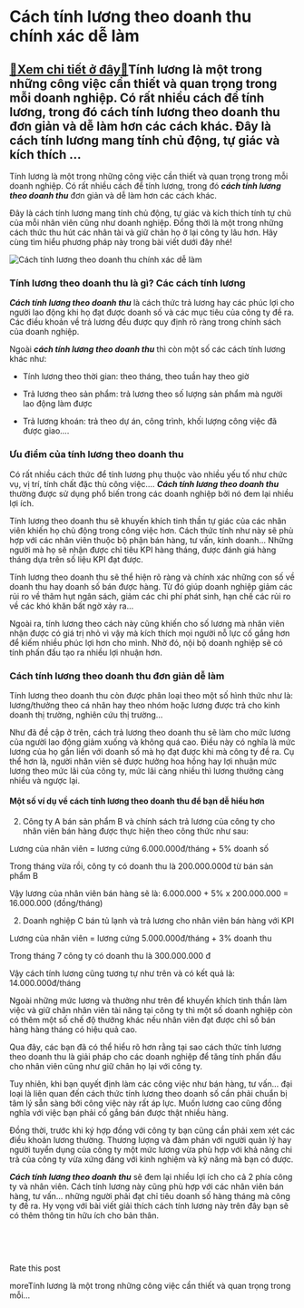 Cách tính lương theo doanh thu chính xác dễ làm
===============================================

[:gift:Xem chi tiết ở đây:gift:](https://hddtvn.com/cach-tinh-luong-theo-doanh-thu-chinh-xac-de-lam/)Tính lương là một trong những công việc cần thiết và quan trọng trong mỗi doanh nghiệp. Có rất nhiều cách để tính lương, trong đó cách tính lương theo doanh thu đơn giản và dễ làm hơn các cách khác. Đây là cách tính lương mang tính chủ động, tự giác và kích thích …
-------------------------------------------------------------------------------------------------------------------------------------------------------------------------------------------------------------------------------------------------------------------------

Tính lương là một trong những công việc cần thiết và quan trọng trong mỗi doanh nghiệp. Có rất nhiều cách để tính lương, trong đó ***cách tính lương theo doanh thu*** đơn giản và dễ làm hơn các cách khác.


Đây là cách tính lương mang tính chủ động, tự giác và kích thích tính tự chủ của mỗi nhân viên cũng như doanh nghiệp. Đồng thời là một trong những cách thức thu hút các nhân tài và giữ chân họ ở lại công ty lâu hơn. Hãy cùng tìm hiểu phương pháp này trong bài viết dưới đây nhé!


![Cách tính lương theo doanh thu chính xác dễ làm](https://hddtvn.com/wp-content/uploads/2021/01/business-concept-with-glasses-envelope-with-money-wooden-surface_176474-8925.jpg)


### Tính lương theo doanh thu là gì? Các cách tính lương


***Cách tính lương theo doanh thu*** là cách thức trả lương hay các phúc lợi cho người lao động khi họ đạt được doanh số và các mục tiêu của công ty đề ra. Các điều khoản về trả lương đều được quy định rõ ràng trong chính sách của doanh nghiệp.


Ngoài ***cách tính lương theo doanh thu*** thì còn một số các cách tính lương khác như:




* Tính lương theo thời gian: theo tháng, theo tuần hay theo giờ

* Trả lương theo sản phẩm: trả lương theo số lượng sản phẩm mà người lao động làm được

* Trả lương khoán: trả theo dự án, công trình, khối lượng công việc đã được giao….



### Ưu điểm của tính lương theo doanh thu


Có rất nhiều cách thức để tính lương phụ thuộc vào nhiều yếu tố như chức vụ, vị trí, tính chất đặc thù công việc…. ***Cách tính lương theo doanh thu*** thường được sử dụng phổ biến trong các doanh nghiệp bởi nó đem lại nhiều lợi ích.


Tính lương theo doanh thu sẽ khuyến khích tinh thần tự giác của các nhân viên khiến họ chủ động trong công việc hơn. Cách thức tính như này sẽ phù hợp với các nhân viên thuộc bộ phận bán hàng, tư vấn, kinh doanh… Những người mà họ sẽ nhận được chỉ tiêu KPI hàng tháng, được đánh giá hàng tháng dựa trên số liệu KPI đạt được.


Tính lương theo doanh thu sẽ thể hiện rõ ràng và chính xác những con số về doanh thu hay doanh số bán được hàng. Từ đó giúp doanh nghiệp giảm các rủi ro về thâm hụt ngân sách, giảm các chi phí phát sinh, hạn chế các rủi ro về các khó khăn bất ngờ xảy ra…


Ngoài ra, tính lương theo cách này cũng khiến cho số lương mà nhân viên nhận được có giá trị nhỏ vì vậy mà kích thích mọi người nỗ lực cố gắng hơn để kiếm nhiều phúc lợi hơn cho mình. Nhờ đó, nội bộ doanh nghiệp sẽ có tính phấn đấu tạo ra nhiều lợi nhuận hơn.


### Cách tính lương theo doanh thu đơn giản dễ làm


Tính lương theo doanh thu còn được phân loại theo một số hình thức như là: lương/thưởng theo cá nhân hay theo nhóm hoặc lương được trả cho kinh doanh thị trường, nghiên cứu thị trường…


Như đã đề cập ở trên, cách trả lương theo doanh thu sẽ làm cho mức lương của người lao động giảm xuống và không quá cao. Điều này có nghĩa là mức lương của họ gắn liền với doanh số mà họ đạt được khi mà công ty đề ra. Cụ thể hơn là, người nhân viên sẽ được hưởng hoa hồng hay lợi nhuận mức lương theo mức lãi của công ty, mức lãi càng nhiều thì lương thưởng càng nhiều và ngược lại.


#### Một số ví dụ về cách tính lương theo doanh thu để bạn dễ hiểu hơn




2. Công ty A bán sản phẩm B và chính sách trả lương của công ty cho nhân viên bán hàng được thực hiện theo công thức như sau:



Lương của nhân viên = lương cứng 6.000.000đ/tháng + 5% doanh số


Trong tháng vừa rồi, công ty có doanh thu là 200.000.000đ từ bán sản phẩm B


Vậy lương của nhân viên bán hàng sẽ là: 6.000.000 + 5% x 200.000.000 = 16.000.000 (đồng/tháng)




2. Doanh nghiệp C bán tủ lạnh và trả lương cho nhân viên bán hàng với KPI



Lương của nhân viên = lương cứng 5.000.000đ/tháng + 3% doanh thu


Trong tháng 7 công ty có doanh thu là 300.000.000 đ


Vậy cách tính lương cũng tương tự như trên và có kết quả là: 14.000.000đ/tháng


Ngoài những mức lương và thưởng như trên để khuyến khích tinh thần làm việc và giữ chân nhân viên tài năng tại công ty thì một số doanh nghiệp còn có thêm một số chế độ thưởng khác nếu nhân viên đạt được chỉ số bán hàng hàng tháng có hiệu quả cao.


Qua đây, các bạn đã có thể hiểu rõ hơn rằng tại sao cách thức tính lương theo doanh thu là giải pháp cho các doanh nghiệp để tăng tính phấn đấu cho nhân viên cũng như giữ chân họ lại với công ty.


Tuy nhiên, khi bạn quyết định làm các công việc như bán hàng, tư vấn… đại loại là liên quan đến cách thức tính lương theo doanh số cần phải chuẩn bị tâm lý sẵn sàng bởi công việc này rất áp lực. Muốn lương cao cũng đồng nghĩa với việc bạn phải cố gắng bán được thật nhiều hàng.


Đồng thời, trước khi ký hợp đồng với công ty bạn cũng cần phải xem xét các điều khoản lương thường. Thương lượng và đàm phán với người quản lý hay người tuyển dụng của công ty một mức lương vừa phù hợp với khả năng chi trả của công ty vừa xứng đáng với kinh nghiệm và kỹ năng mà bạn có được.


***Cách tính lương theo doanh thu*** sẽ đem lại nhiều lợi ích cho cả 2 phía công ty và nhân viên. Cách tính lương này cũng phù hợp với các nhân viên bán hàng, tư vấn… những người phải đạt chỉ tiêu doanh số hàng tháng mà công ty đề ra. Hy vọng với bài viết giải thích cách tính lương này trên đây bạn sẽ có thêm thông tin hữu ích cho bản thân.


 


 








































Rate this post


moreTính lương là một trong những công việc cần thiết và quan trọng trong mỗi…

